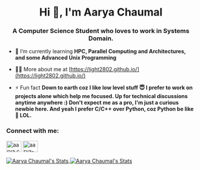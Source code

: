 <h1 align="center">Hi 👋, I'm Aarya Chaumal</h1>
<h3 align="center">A Computer Science Student who loves to work in Systems Domain.</h3>

- 🌱 I’m currently learning **HPC, Parallel Computing and Architectures, and some Advanced Unix Programming**

- 👨‍💻 More about me at [https://light2802.github.io/](https://light2802.github.io/)

- ⚡ Fun fact **Down to earth coz I like low level stuff 😇 I prefer to work on projects alone which help me focused. Up for technical discussions anytime anywhere :) Don't expect me as a pro, I'm just a curious newbie here. And yeah I prefer C/C++ over Python, coz Python be like 🐢 LOL.**

<h3 align="left">Connect with me:</h3>
<p align="left">
<a href="https://matrix.to/#/@aarya.chaumal:matrix.org" target="blank"><img align="center" src="https://upload.wikimedia.org/wikipedia/commons/c/cb/Element_%28software%29_logo.svg" alt="aarya.chaumal" height="30" width="40" /></a>
<a href="https://www.linkedin.com/in/aarya-chaumal/" target="blank"><img align="center" src="https://raw.githubusercontent.com/rahuldkjain/github-profile-readme-generator/master/src/images/icons/Social/linked-in-alt.svg" alt="aarya-chaumal" height="30" width="40" /></a>
</p>


<a href="https://github.com/light2802">
  <img align="center" src="https://github-readme-stats.vercel.app/api/top-langs/?username=light2802&hide=html,jupyter notebook&title_color=6aa6f8&text_color=8a919a&icon_color=6aa6f8&bg_color=0e1116" alt="Aarya Chaumal's Stats" />
</a>

<a href="https://github.com/light2802">
  <img align="center" src="https://github-readme-stats.vercel.app/api?username=light2802&show_icons=true&line_height=27&count_private=true&title_color=6aa6f8&text_color=8a919a&icon_color=6aa6f8&bg_color=0e1116" alt="Aarya Chaumal's Stats" />
</a>

